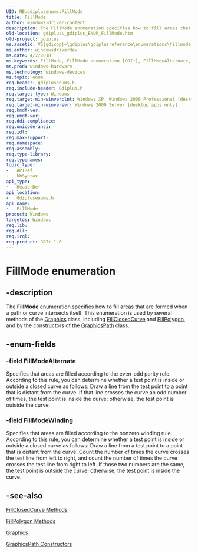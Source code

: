 ```yaml
---
UID: NE:gdiplusenums.FillMode
title: FillMode
author: windows-driver-content
description: The FillMode enumeration specifies how to fill areas that are formed when a path or curve intersects itself.
old-location: gdiplus\_gdiplus_ENUM_FillMode.htm
old-project: gdiplus
ms.assetid: VS|gdicpp|~\gdiplus\gdiplusreference\enumerations\fillmode.htm
ms.author: windowsdriverdev
ms.date: 4/2/2018
ms.keywords: FillMode, FillMode enumeration [GDI+], FillModeAlternate, FillModeWinding, _gdiplus_ENUM_FillMode, gdiplus._gdiplus_ENUM_FillMode, gdiplusenums/FillMode, gdiplusenums/FillModeAlternate, gdiplusenums/FillModeWinding
ms.prod: windows-hardware
ms.technology: windows-devices
ms.topic: enum
req.header: gdiplusenums.h
req.include-header: Gdiplus.h
req.target-type: Windows
req.target-min-winverclnt: Windows XP, Windows 2000 Professional [desktop apps only]
req.target-min-winversvr: Windows 2000 Server [desktop apps only]
req.kmdf-ver: 
req.umdf-ver: 
req.ddi-compliance: 
req.unicode-ansi: 
req.idl: 
req.max-support: 
req.namespace: 
req.assembly: 
req.type-library: 
req.typenames: 
topic_type:
-	APIRef
-	kbSyntax
api_type:
-	HeaderDef
api_location:
-	Gdiplusenums.h
api_name:
-	FillMode
product: Windows
targetos: Windows
req.lib: 
req.dll: 
req.irql: 
req.product: GDI+ 1.0
---
```


# FillMode enumeration


## -description


The <b>FillMode</b> enumeration specifies how to fill areas that are formed when a path or curve intersects itself. This enumeration is used by several methods of the <a href="https://msdn.microsoft.com/library/windows/hardware/mt131452">Graphics</a> class, including 
			<a href="https://msdn.microsoft.com/378f0d34-7328-45e5-9f55-826bdaed3aab">FillClosedCurve</a> and 
			<a href="https://msdn.microsoft.com/e7cc93ab-c1e6-40e7-8888-f6bbffa42a00">FillPolygon</a>, and by the constructors of the 
			<a href="https://msdn.microsoft.com/1072a5cc-4e82-41f4-aaad-5f90eb2cfa22">GraphicsPath</a> class.


## -enum-fields




### -field FillModeAlternate

Specifies that areas are filled according to the even-odd parity rule. According to this rule, you can determine whether a test point is inside or outside a closed curve as follows: Draw a line from the test point to a point that is distant from the curve. If that line crosses the curve an odd number of times, the test point is inside the curve; otherwise, the test point is outside the curve. 


### -field FillModeWinding

Specifies that areas are filled according to the nonzero winding rule. According to this rule, you can determine whether a test point is inside or outside a closed curve as follows: Draw a line from a test point to a point that is distant from the curve. Count the number of times the curve crosses the test line from left to right, and count the number of times the curve crosses the test line from right to left. If those two numbers are the same, the test point is outside the curve; otherwise, the test point is inside the curve. 


## -see-also




<a href="https://msdn.microsoft.com/378f0d34-7328-45e5-9f55-826bdaed3aab">FillClosedCurve Methods</a>



<a href="https://msdn.microsoft.com/e7cc93ab-c1e6-40e7-8888-f6bbffa42a00">FillPolygon Methods</a>



<a href="https://msdn.microsoft.com/library/windows/hardware/mt131452">Graphics</a>



<a href="https://msdn.microsoft.com/933dd879-480c-4b8a-965a-1656382d849a">GraphicsPath Constructors</a>
 

 

